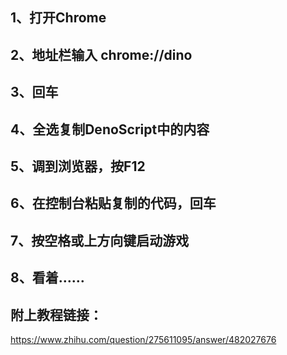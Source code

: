 1、打开Chrome
---------------
2、地址栏输入 chrome://dino
----------------
3、回车
-----------
4、全选复制DenoScript中的内容
------------
5、调到浏览器，按F12
-----------
6、在控制台粘贴复制的代码，回车
-------------
7、按空格或上方向键启动游戏
----------
8、看着……
-------------
附上教程链接：
--------
https://www.zhihu.com/question/275611095/answer/482027676
